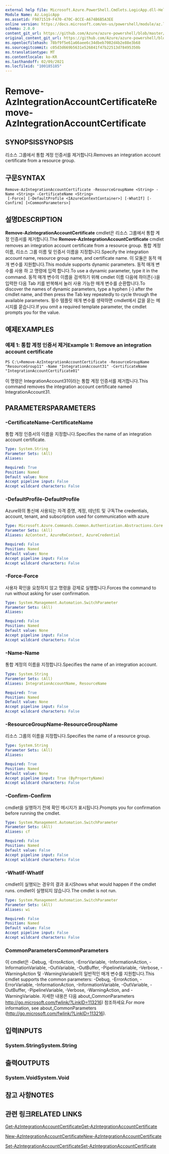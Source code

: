```yaml
---
external help file: Microsoft.Azure.PowerShell.Cmdlets.LogicApp.dll-Help.xml
Module Name: Az.LogicApp
ms.assetid: F9871519-F470-470C-8CCE-A674B6B5A3EE
online version: https://docs.microsoft.com/en-us/powershell/module/az.logicapp/remove-azintegrationaccountcertificate
schema: 2.0.0
content_git_url: https://github.com/Azure/azure-powershell/blob/master/src/LogicApp/LogicApp/help/Remove-AzIntegrationAccountCertificate.md
original_content_git_url: https://github.com/Azure/azure-powershell/blob/master/src/LogicApp/LogicApp/help/Remove-AzIntegrationAccountCertificate.md
ms.openlocfilehash: 78bf9f5e61a66aee6c34dbeb7002d4b2e88e3b68
ms.sourcegitcommit: c05d3d669b5631e526841f47b22513d78495350b
ms.translationtype: MT
ms.contentlocale: ko-KR
ms.lasthandoff: 02/09/2021
ms.locfileid: "100185185"
---
```

# <span data-ttu-id="21e3f-101">Remove-AzIntegrationAccountCertificate</span><span class="sxs-lookup"><span data-stu-id="21e3f-101">Remove-AzIntegrationAccountCertificate</span></span>

## <span data-ttu-id="21e3f-102">SYNOPSIS</span><span class="sxs-lookup"><span data-stu-id="21e3f-102">SYNOPSIS</span></span>
<span data-ttu-id="21e3f-103">리소스 그룹에서 통합 계정 인증서를 제거합니다.</span><span class="sxs-lookup"><span data-stu-id="21e3f-103">Removes an integration account certificate from a resource group.</span></span>

## <span data-ttu-id="21e3f-104">구문</span><span class="sxs-lookup"><span data-stu-id="21e3f-104">SYNTAX</span></span>

```
Remove-AzIntegrationAccountCertificate -ResourceGroupName <String> -Name <String> -CertificateName <String>
 [-Force] [-DefaultProfile <IAzureContextContainer>] [-WhatIf] [-Confirm] [<CommonParameters>]
```

## <span data-ttu-id="21e3f-105">설명</span><span class="sxs-lookup"><span data-stu-id="21e3f-105">DESCRIPTION</span></span>
<span data-ttu-id="21e3f-106">**Remove-AzIntegrationAccountCertificate** cmdlet은 리소스 그룹에서 통합 계정 인증서를 제거합니다.</span><span class="sxs-lookup"><span data-stu-id="21e3f-106">The **Remove-AzIntegrationAccountCertificate** cmdlet removes an integration account certificate from a resource group.</span></span>
<span data-ttu-id="21e3f-107">통합 계정 이름, 리소스 그룹 이름 및 인증서 이름을 지정합니다.</span><span class="sxs-lookup"><span data-stu-id="21e3f-107">Specify the integration account name, resource group name, and certificate name.</span></span>
<span data-ttu-id="21e3f-108">이 모듈은 동적 매개 변수를 지원합니다.</span><span class="sxs-lookup"><span data-stu-id="21e3f-108">This module supports dynamic parameters.</span></span>
<span data-ttu-id="21e3f-109">동적 매개 변수를 사용 하 고 명령에 입력 합니다.</span><span class="sxs-lookup"><span data-stu-id="21e3f-109">To use a dynamic parameter, type it in the command.</span></span>
<span data-ttu-id="21e3f-110">동적 매개 변수의 이름을 검색하기 위해 cmdlet 이름 다음에 하이픈(-)을 입력한 다음 Tab 키를 반복해서 눌러 사용 가능한 매개 변수를 순환합니다.</span><span class="sxs-lookup"><span data-stu-id="21e3f-110">To discover the names of dynamic parameters, type a hyphen (-) after the cmdlet name, and then press the Tab key repeatedly to cycle through the available parameters.</span></span>
<span data-ttu-id="21e3f-111">필수 템플릿 매개 변수를 생략하면 cmdlet에서 값을 묻는 메시지를 묻습니다.</span><span class="sxs-lookup"><span data-stu-id="21e3f-111">If you omit a required template parameter, the cmdlet prompts you for the value.</span></span>

## <span data-ttu-id="21e3f-112">예제</span><span class="sxs-lookup"><span data-stu-id="21e3f-112">EXAMPLES</span></span>

### <span data-ttu-id="21e3f-113">예제 1: 통합 계정 인증서 제거</span><span class="sxs-lookup"><span data-stu-id="21e3f-113">Example 1: Remove an integration account certificate</span></span>
```
PS C:\>Remove-AzIntegrationAccountCertificate -ResourceGroupName "ResourceGroup11" -Name "IntegrationAccount31" -CertificateName "IntegrationAccountCertificate01"
```

<span data-ttu-id="21e3f-114">이 명령은 IntegrationAccount31이라는 통합 계정 인증서를 제거합니다.</span><span class="sxs-lookup"><span data-stu-id="21e3f-114">This command removes the integration account certificate named IntegrationAccount31.</span></span>

## <span data-ttu-id="21e3f-115">PARAMETERS</span><span class="sxs-lookup"><span data-stu-id="21e3f-115">PARAMETERS</span></span>

### <span data-ttu-id="21e3f-116">-CertificateName</span><span class="sxs-lookup"><span data-stu-id="21e3f-116">-CertificateName</span></span>
<span data-ttu-id="21e3f-117">통합 계정 인증서의 이름을 지정합니다.</span><span class="sxs-lookup"><span data-stu-id="21e3f-117">Specifies the name of an integration account certificate.</span></span>

```yaml
Type: System.String
Parameter Sets: (All)
Aliases:

Required: True
Position: Named
Default value: None
Accept pipeline input: False
Accept wildcard characters: False
```

### <span data-ttu-id="21e3f-118">-DefaultProfile</span><span class="sxs-lookup"><span data-stu-id="21e3f-118">-DefaultProfile</span></span>
<span data-ttu-id="21e3f-119">Azure와의 통신에 사용되는 자격 증명, 계정, 테넌트 및 구독</span><span class="sxs-lookup"><span data-stu-id="21e3f-119">The credentials, account, tenant, and subscription used for communication with azure</span></span>

```yaml
Type: Microsoft.Azure.Commands.Common.Authentication.Abstractions.Core.IAzureContextContainer
Parameter Sets: (All)
Aliases: AzContext, AzureRmContext, AzureCredential

Required: False
Position: Named
Default value: None
Accept pipeline input: False
Accept wildcard characters: False
```

### <span data-ttu-id="21e3f-120">-Force</span><span class="sxs-lookup"><span data-stu-id="21e3f-120">-Force</span></span>
<span data-ttu-id="21e3f-121">사용자 확인을 요청하지 않고 명령을 강제로 실행합니다.</span><span class="sxs-lookup"><span data-stu-id="21e3f-121">Forces the command to run without asking for user confirmation.</span></span>

```yaml
Type: System.Management.Automation.SwitchParameter
Parameter Sets: (All)
Aliases:

Required: False
Position: Named
Default value: None
Accept pipeline input: False
Accept wildcard characters: False
```

### <span data-ttu-id="21e3f-122">-Name</span><span class="sxs-lookup"><span data-stu-id="21e3f-122">-Name</span></span>
<span data-ttu-id="21e3f-123">통합 계정의 이름을 지정합니다.</span><span class="sxs-lookup"><span data-stu-id="21e3f-123">Specifies the name of an integration account.</span></span>

```yaml
Type: System.String
Parameter Sets: (All)
Aliases: IntegrationAccountName, ResourceName

Required: True
Position: Named
Default value: None
Accept pipeline input: False
Accept wildcard characters: False
```

### <span data-ttu-id="21e3f-124">-ResourceGroupName</span><span class="sxs-lookup"><span data-stu-id="21e3f-124">-ResourceGroupName</span></span>
<span data-ttu-id="21e3f-125">리소스 그룹의 이름을 지정합니다.</span><span class="sxs-lookup"><span data-stu-id="21e3f-125">Specifies the name of a resource group.</span></span>

```yaml
Type: System.String
Parameter Sets: (All)
Aliases:

Required: True
Position: Named
Default value: None
Accept pipeline input: True (ByPropertyName)
Accept wildcard characters: False
```

### <span data-ttu-id="21e3f-126">-Confirm</span><span class="sxs-lookup"><span data-stu-id="21e3f-126">-Confirm</span></span>
<span data-ttu-id="21e3f-127">cmdlet을 실행하기 전에 확인 메시지가 표시됩니다.</span><span class="sxs-lookup"><span data-stu-id="21e3f-127">Prompts you for confirmation before running the cmdlet.</span></span>

```yaml
Type: System.Management.Automation.SwitchParameter
Parameter Sets: (All)
Aliases: cf

Required: False
Position: Named
Default value: False
Accept pipeline input: False
Accept wildcard characters: False
```

### <span data-ttu-id="21e3f-128">-WhatIf</span><span class="sxs-lookup"><span data-stu-id="21e3f-128">-WhatIf</span></span>
<span data-ttu-id="21e3f-129">cmdlet이 실행되는 경우의 결과 표시</span><span class="sxs-lookup"><span data-stu-id="21e3f-129">Shows what would happen if the cmdlet runs.</span></span>
<span data-ttu-id="21e3f-130">cmdlet이 실행되지 않습니다.</span><span class="sxs-lookup"><span data-stu-id="21e3f-130">The cmdlet is not run.</span></span>

```yaml
Type: System.Management.Automation.SwitchParameter
Parameter Sets: (All)
Aliases: wi

Required: False
Position: Named
Default value: False
Accept pipeline input: False
Accept wildcard characters: False
```

### <span data-ttu-id="21e3f-131">CommonParameters</span><span class="sxs-lookup"><span data-stu-id="21e3f-131">CommonParameters</span></span>
<span data-ttu-id="21e3f-132">이 cmdlet은 -Debug, -ErrorAction, -ErrorVariable, -InformationAction, -InformationVariable, -OutVariable, -OutBuffer, -PipelineVariable, -Verbose, -WarningAction 및 -WarningVariable의 일반적인 매개 변수를 지원합니다.</span><span class="sxs-lookup"><span data-stu-id="21e3f-132">This cmdlet supports the common parameters: -Debug, -ErrorAction, -ErrorVariable, -InformationAction, -InformationVariable, -OutVariable, -OutBuffer, -PipelineVariable, -Verbose, -WarningAction, and -WarningVariable.</span></span> <span data-ttu-id="21e3f-133">자세한 내용은 다음 about_CommonParameters http://go.microsoft.com/fwlink/?LinkID=113216) 참조하세요.</span><span class="sxs-lookup"><span data-stu-id="21e3f-133">For more information, see about_CommonParameters (http://go.microsoft.com/fwlink/?LinkID=113216).</span></span>

## <span data-ttu-id="21e3f-134">입력</span><span class="sxs-lookup"><span data-stu-id="21e3f-134">INPUTS</span></span>

### <span data-ttu-id="21e3f-135">System.String</span><span class="sxs-lookup"><span data-stu-id="21e3f-135">System.String</span></span>

## <span data-ttu-id="21e3f-136">출력</span><span class="sxs-lookup"><span data-stu-id="21e3f-136">OUTPUTS</span></span>

### <span data-ttu-id="21e3f-137">System.Void</span><span class="sxs-lookup"><span data-stu-id="21e3f-137">System.Void</span></span>

## <span data-ttu-id="21e3f-138">참고 사항</span><span class="sxs-lookup"><span data-stu-id="21e3f-138">NOTES</span></span>

## <span data-ttu-id="21e3f-139">관련 링크</span><span class="sxs-lookup"><span data-stu-id="21e3f-139">RELATED LINKS</span></span>

[<span data-ttu-id="21e3f-140">Get-AzIntegrationAccountCertificate</span><span class="sxs-lookup"><span data-stu-id="21e3f-140">Get-AzIntegrationAccountCertificate</span></span>](./Get-AzIntegrationAccountCertificate.md)

[<span data-ttu-id="21e3f-141">New-AzIntegrationAccountCertificate</span><span class="sxs-lookup"><span data-stu-id="21e3f-141">New-AzIntegrationAccountCertificate</span></span>](./New-AzIntegrationAccountCertificate.md)

[<span data-ttu-id="21e3f-142">Set-AzIntegrationAccountCertificate</span><span class="sxs-lookup"><span data-stu-id="21e3f-142">Set-AzIntegrationAccountCertificate</span></span>](./Set-AzIntegrationAccountCertificate.md)


